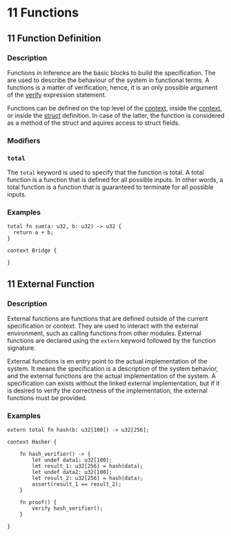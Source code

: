 # 11 Functions

## 11 Function Definition

### Description

Functions in Inference are the basic blocks to build the specification. The are used to describe the behaviour of the system in functional terms. A functions is a matter of verification; hence, it is an only possible argument of the [verify](./statements.md#9-verify) expression statement.

Functions can be defined on the top level of the [context](./definitions.md#101-context), inside the [context](./definitions.md#101-context), or inside the [struct](./definitions.md#103-struct) definition. In case of the latter, the function is considered as a method of the struct and aquires access to struct fields.

### Modifiers

### `total`

The `total` keyword is used to specify that the function is total. A total function is a function that is defined for all possible inputs. In other words, a total function is a function that is guaranteed to terminate for all possible inputs.


### Examples

```inference
total fn sum(a: u32, b: u32) -> u32 {
  return a + b;
}

context Bridge {

}
```

## 11 External Function

### Description

External functions are functions that are defined outside of the current specification or context. They are used to interact with the external environment, such as calling functions from other modules. External functions are declared using the `extern` keyword followed by the function signature.

External functions is en entry point to the actual implementation of the system. It means the specification is a description of the system behavior, and the external functions are the actual implementation of the system. A specification can exists without the linked external implementation, but if it is desired to verify the correctness of the implementation, the external functions must be provided.

### Examples

```inference
extern total fn hash(b: u32[100]) -> u32[256];

context Hasher {

    fn hash_verifier() -> {
        let undef data1: u32[100];
        let result_1: u32[256] = hash(data);
        let undef data2: u32[100];
        let result_2: u32[256] = hash(data);
        assert(result_1 == result_2);
    }

    fn proof() {
        verify hash_verifier();
    }

}
```
